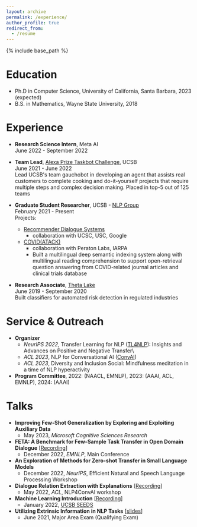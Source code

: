 ```yaml
---
layout: archive
permalink: /experience/
author_profile: true
redirect_from:
  - /resume
---
```


{% include base_path %}

Education
======
* Ph.D in Computer Science, University of California, Santa Barbara, 2023 (expected)
* B.S. in Mathematics, Wayne State University, 2018

Experience
======
- **Research Science Intern**, Meta AI\
June 2022 - September 2022

- **Team Lead**, [Alexa Prize Taskbot Challenge](https://developer.amazon.com/alexaprize), UCSB\
June 2021 - June 2022\
Lead UCSB's team gauchobot in developing an agent that assists real customers to complete cooking and do-it-yourself projects that require multiple steps and complex decision making.
Placed in top-5 out of 125 teams

- **Graduate Student Researcher**, UCSB - [NLP Group](http://nlp.cs.ucsb.edu/)\
February 2021 - Present\
Projects:
  - [Recommender Dialogue Systems](https://news.ucsc.edu/2020/11/recommender-dialogue.html)
    - collaboration with UCSC, USC, Google
  - [COVID(ATACK)](https://www.peratonlabs.com/project-intelligent-data-retrieval-covid.html)
    - collaboration with Peraton Labs, IARPA
    - Built a multilingual deep semantic indexing system along with multilingual reading comprehension to support open-retrieval question answering from COVID-related journal articles and clinical trials database

- **Research Associate**, [Theta Lake](https://thetalake.com)\
June 2019 - September 2020\
Built classifiers for automated risk detection in regulated industries

Service & Outreach
======
- **Organizer**
  - *NeurIPS 2022*, Transfer Learning for NLP ([TL4NLP](https://tl4nlp.github.io/)): Insights and Advances on Positive and Negative Transfer\
  - *ACL 2023*, NLP for Conversational AI ([ConvAI](https://sites.google.com/view/5thnlp4convai))
  - *ACL 2023*, Diversity and Inclusion Social: Mindfulness meditation in a time of NLP hyperactivity
- **Program Committee**, 2022: (NAACL, EMNLP), 2023: (AAAI, ACL, EMNLP), 2024: (AAAI)

Talks
======
- **Improving Few-Shot Generalization by Exploring and Exploiting Auxiliary Data**
  - May 2023, *Microsoft Cognitive Sciences Research*
- **FETA: A Benchmark for Few-Sample Task Transfer in Open Domain Dialogue** \[[Recording](https://drive.google.com/file/d/1LzqnSa8tXrPJhlQwmGgecr5QNfML7trf/view?usp=share_link)\]
  - December 2022, *EMNLP*, Main Conference
- **An Exploration of Methods for Zero-shot Transfer in Small Language Models**
  - December 2022, *NeurIPS*, Efficient Natural and Speech Language Processing Workshop
- **Dialogue Relation Extraction with Explanations** \[[Recording](https://drive.google.com/file/d/1KAfn2RGi8wX-JwMDXOnp3XJB5CelmzmI/view?usp=share_link)\]
  - May 2022, *ACL*, NLP4ConvAI workshop
- **Machine Learning Introduction** \[[Recording](https://www.youtube.com/watch?v=MKJgj_C4Xyg)\]
  - January 2022, [UCSB SEEDS](https://cbsr.ucsb.edu/seeds) 
- **Utilizing Extrinsic Information in NLP Tasks** \[[slides](https://alon-albalak.github.io/images/AlonAlbalakMAE.pdf)\]
  - June 2021, Major Area Exam (Qualifying Exam)
